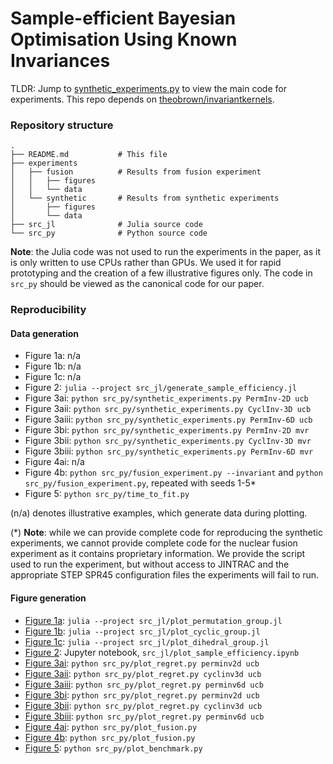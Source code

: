 # Sample-efficient Bayesian Optimisation Using Known Invariances

TLDR: Jump to [synthetic_experiments.py](https://github.com/theo-brown/bayesopt_with_invariances/blob/697f2b7163d50a1264e0effd955fef93d8cd8f49/src_py/synthetic_experiments.py#L109) to view the main code for experiments.
This repo depends on [theobrown/invariantkernels](https://github.com/theo-brown/invariantkernels).

### Repository structure
```
.
├── README.md           # This file
├── experiments
│   ├── fusion          # Results from fusion experiment
│   │   ├── figures     
│   │   └── data        
│   └── synthetic       # Results from synthetic experiments
│       ├── figures     
│       └── data        
├── src_jl              # Julia source code
└── src_py              # Python source code
```

**Note**: the Julia code was not used to run the experiments in the paper, as it is only written to use CPUs rather than GPUs. We used it for rapid prototyping and the creation of a few illustrative figures only. The code in `src_py` should be viewed as the canonical code for our paper.

### Reproducibility

#### Data generation

- Figure 1a: n/a
- Figure 1b: n/a
- Figure 1c: n/a
- Figure 2: ```julia --project src_jl/generate_sample_efficiency.jl```
- Figure 3ai: ```python src_py/synthetic_experiments.py PermInv-2D ucb```
- Figure 3aii: ```python src_py/synthetic_experiments.py CyclInv-3D ucb```
- Figure 3aiii: ```python src_py/synthetic_experiments.py PermInv-6D ucb```
- Figure 3bi: ```python src_py/synthetic_experiments.py PermInv-2D mvr```
- Figure 3bii: ```python src_py/synthetic_experiments.py CyclInv-3D mvr```
- Figure 3biii: ```python src_py/synthetic_experiments.py PermInv-6D mvr```
- Figure 4ai: n/a
- Figure 4b: ```python src_py/fusion_experiment.py --invariant``` and ```python src_py/fusion_experiment.py```, repeated with seeds 1-5*
- Figure 5: ```python src_py/time_to_fit.py```

(n/a) denotes illustrative examples, which generate data during plotting.

(*) **Note**: while we can provide complete code for reproducing the synthetic experiments, we cannot provide complete code for the nuclear fusion experiment as it contains proprietary information.
We provide the script used to run the experiment, but without access to JINTRAC and the appropriate STEP SPR45 configuration files the experiments will fail to run.


#### Figure generation

- [Figure 1a](experiments/synthetic/figures/permutation_group.pdf): ```julia --project src_jl/plot_permutation_group.jl```
- [Figure 1b](experiments/synthetic/figures/cyclic_group.png): ```julia --project src_jl/plot_cyclic_group.jl```
- [Figure 1c](experiments/synthetic/figures/dihedral_group.pdf): ```julia --project src_jl/plot_dihedral_group.jl```
- [Figure 2](experiments/synthetic/figures/sample_efficiency.pdf): Jupyter notebook, ```src_jl/plot_sample_efficiency.ipynb```
- [Figure 3ai](experiments/synthetic/figures/perminv2d_ucb_regret.pdf): ```python src_py/plot_regret.py perminv2d ucb```
- [Figure 3aii](experiments/synthetic/figures/cyclinv3d_ucb_regret.pdf): ```python src_py/plot_regret.py cyclinv3d ucb```
- [Figure 3aiii](experiments/synthetic/figures/perminv6d_ucb_regret.pdf): ```python src_py/plot_regret.py perminv6d ucb```
- [Figure 3bi](experiments/synthetic/figures/perminv2d_mvr_regret.pdf): ```python src_py/plot_regret.py perminv2d ucb```
- [Figure 3bii](experiments/synthetic/figures/cyclinv3d_mvr_regret.pdf): ```python src_py/plot_regret.py cyclinv3d ucb```
- [Figure 3biii](experiments/synthetic/figures/perminv6d_mvr_regret.pdf): ```python src_py/plot_regret.py perminv6d ucb```
- [Figure 4ai](): ```python src_py/plot_fusion.py```
- [Figure 4b](): ```python src_py/plot_fusion.py```
- [Figure 5](experiments/synthetic/figures/time_benchmark.pdf): ```python src_py/plot_benchmark.py```
